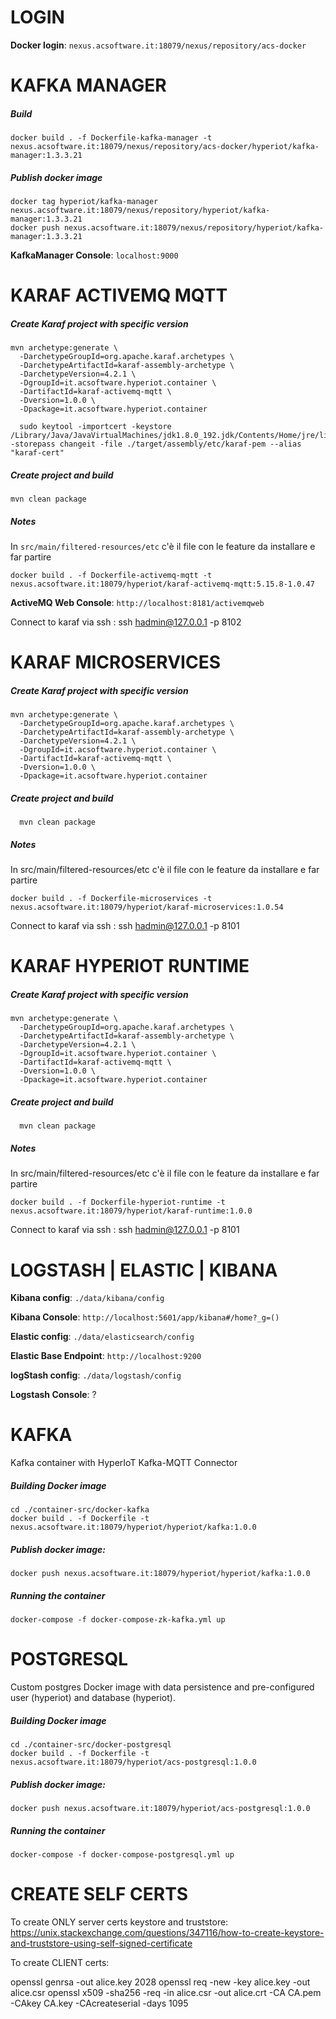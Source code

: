 # LOGIN

**Docker login**: `nexus.acsoftware.it:18079/nexus/repository/acs-docker`

# KAFKA MANAGER

##### Build
```
docker build . -f Dockerfile-kafka-manager -t nexus.acsoftware.it:18079/nexus/repository/acs-docker/hyperiot/kafka-manager:1.3.3.21
```
##### Publish docker image
```
docker tag hyperiot/kafka-manager nexus.acsoftware.it:18079/nexus/repository/hyperiot/kafka-manager:1.3.3.21
docker push nexus.acsoftware.it:18079/nexus/repository/hyperiot/kafka-manager:1.3.3.21
```
**KafkaManager Console**: `localhost:9000`

# KARAF ACTIVEMQ MQTT

##### Create Karaf project with specific version
```
mvn archetype:generate \
  -DarchetypeGroupId=org.apache.karaf.archetypes \
  -DarchetypeArtifactId=karaf-assembly-archetype \
  -DarchetypeVersion=4.2.1 \
  -DgroupId=it.acsoftware.hyperiot.container \
  -DartifactId=karaf-activemq-mqtt \
  -Dversion=1.0.0 \
  -Dpackage=it.acsoftware.hyperiot.container
  
  sudo keytool -importcert -keystore /Library/Java/JavaVirtualMachines/jdk1.8.0_192.jdk/Contents/Home/jre/lib/security/cacerts -storepass changeit -file ./target/assembly/etc/karaf-pem --alias "karaf-cert"
```
##### Create project and build 
```
mvn clean package
```  
##### Notes
In `src/main/filtered-resources/etc` c'è il file con le feature da installare e far partire
```
docker build . -f Dockerfile-activemq-mqtt -t nexus.acsoftware.it:18079/hyperiot/karaf-activemq-mqtt:5.15.8-1.0.47
```
**ActiveMQ Web Console**: `http://localhost:8181/activemqweb`

Connect to karaf via ssh : ssh hadmin@127.0.0.1 -p 8102

# KARAF MICROSERVICES

##### Create Karaf project with specific version
```
mvn archetype:generate \
  -DarchetypeGroupId=org.apache.karaf.archetypes \
  -DarchetypeArtifactId=karaf-assembly-archetype \
  -DarchetypeVersion=4.2.1 \
  -DgroupId=it.acsoftware.hyperiot.container \
  -DartifactId=karaf-activemq-mqtt \
  -Dversion=1.0.0 \
  -Dpackage=it.acsoftware.hyperiot.container
```
##### Create project and build 
```
  mvn clean package
```
##### Notes
In src/main/filtered-resources/etc c'è il file con le feature da installare e far partire
```
docker build . -f Dockerfile-microservices -t nexus.acsoftware.it:18079/hyperiot/karaf-microservices:1.0.54
```

Connect to karaf via ssh : ssh hadmin@127.0.0.1 -p 8101

# KARAF HYPERIOT RUNTIME 

##### Create Karaf project with specific version
```
mvn archetype:generate \
  -DarchetypeGroupId=org.apache.karaf.archetypes \
  -DarchetypeArtifactId=karaf-assembly-archetype \
  -DarchetypeVersion=4.2.1 \
  -DgroupId=it.acsoftware.hyperiot.container \
  -DartifactId=karaf-activemq-mqtt \
  -Dversion=1.0.0 \
  -Dpackage=it.acsoftware.hyperiot.container
```
##### Create project and build 
```
  mvn clean package
```
##### Notes
In src/main/filtered-resources/etc c'è il file con le feature da installare e far partire
```
docker build . -f Dockerfile-hyperiot-runtime -t nexus.acsoftware.it:18079/hyperiot/karaf-runtime:1.0.0
```

Connect to karaf via ssh : ssh hadmin@127.0.0.1 -p 8101

# LOGSTASH | ELASTIC | KIBANA

**Kibana config**:
`./data/kibana/config`

**Kibana Console**:
`http://localhost:5601/app/kibana#/home?_g=()`

**Elastic config**:
`./data/elasticsearch/config`

**Elastic Base Endpoint**:
`http://localhost:9200`

**logStash config**:
`./data/logstash/config`

**Logstash Console**: ?

# KAFKA

Kafka container with HyperIoT Kafka-MQTT Connector

##### Building Docker image
```
cd ./container-src/docker-kafka
docker build . -f Dockerfile -t nexus.acsoftware.it:18079/hyperiot/hyperiot/kafka:1.0.0
```
##### Publish docker image:
```
docker push nexus.acsoftware.it:18079/hyperiot/hyperiot/kafka:1.0.0
```
##### Running the container
```
docker-compose -f docker-compose-zk-kafka.yml up
```

# POSTGRESQL

Custom postgres Docker image with data persistence and pre-configured user (hyperiot) and database (hyperiot).

##### Building Docker image
```
cd ./container-src/docker-postgresql
docker build . -f Dockerfile -t nexus.acsoftware.it:18079/hyperiot/acs-postgresql:1.0.0
```
##### Publish docker image:
```
docker push nexus.acsoftware.it:18079/hyperiot/acs-postgresql:1.0.0
```
##### Running the container
```
docker-compose -f docker-compose-postgresql.yml up
```

# CREATE SELF CERTS

To create ONLY server certs keystore and truststore:
https://unix.stackexchange.com/questions/347116/how-to-create-keystore-and-truststore-using-self-signed-certificate

To create CLIENT certs:

openssl genrsa -out alice.key 2028
openssl req -new -key alice.key -out alice.csr
openssl x509 -sha256 -req -in alice.csr -out alice.crt -CA CA.pem -CAkey CA.key -CAcreateserial -days 1095

